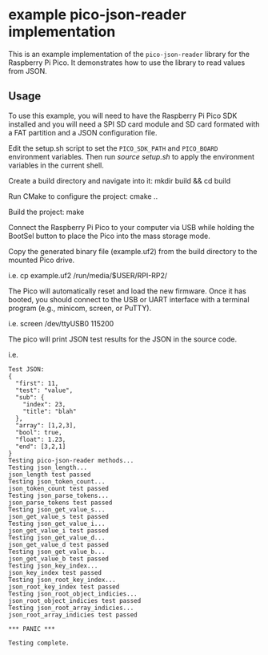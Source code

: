 # example pico-json-reader implementation

This is an example implementation of the `pico-json-reader` library for the Raspberry Pi Pico. It demonstrates how to use the library to read values from JSON.


## Usage

To use this example, you will need to have the Raspberry Pi Pico SDK installed and you will need a SPI SD card module and SD card formated with a FAT partition and a JSON configuration file.

Edit the setup.sh script to set the `PICO_SDK_PATH` and `PICO_BOARD` environment variables. Then run *source setup.sh* to apply the environment variables in the current shell.

Create a build directory and navigate into it: mkdir build && cd build

Run CMake to configure the project: cmake ..

Build the project: make

Connect the Raspberry Pi Pico to your computer via USB while holding the BootSel button to place the Pico into the mass storage mode.

Copy the generated binary file (example.uf2) from the build directory to the mounted Pico drive.

i.e. cp example.uf2 /run/media/$USER/RPI-RP2/

The Pico will automatically reset and load the new firmware. Once it has booted, you should connect to the USB or UART interface with a terminal program (e.g., minicom, screen, or PuTTY).

i.e. screen /dev/ttyUSB0 115200

The pico will print JSON test results for the JSON in the source code.

i.e.
```shell
Test JSON:
{
  "first": 11,
  "test": "value",
  "sub": {
    "index": 23,
    "title": "blah"
  },
  "array": [1,2,3],
  "bool": true,
  "float": 1.23,
  "end": [3,2,1]
}
Testing pico-json-reader methods...
Testing json_length...
json_length test passed
Testing json_token_count...
json_token_count test passed
Testing json_parse_tokens...
json_parse_tokens test passed
Testing json_get_value_s...
json_get_value_s test passed
Testing json_get_value_i...
json_get_value_i test passed
Testing json_get_value_d...
json_get_value_d test passed
Testing json_get_value_b...
json_get_value_b test passed
Testing json_key_index...
json_key_index test passed
Testing json_root_key_index...
json_root_key_index test passed
Testing json_root_object_indicies...
json_root_object_indicies test passed
Testing json_root_array_indicies...
json_root_array_indicies test passed

*** PANIC ***

Testing complete.
```

